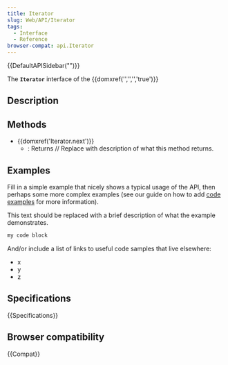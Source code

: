 ```yaml
---
title: Iterator
slug: Web/API/Iterator
tags:
  - Interface
  - Reference
browser-compat: api.Iterator
---
```

{{DefaultAPISidebar("")}}

The **`Iterator`** interface of the {{domxref('','','','true')}} 

## Description

 





## Methods

- {{domxref('Iterator.next')}}
  - : Returns // Replace with description of what this method returns.

## Examples

Fill in a simple example that nicely shows a typical usage of the API, then perhaps some more complex examples (see our guide on how to add [code examples](/en-US/docs/MDN/Contribute/Structures/Code_examples) for more information).

This text should be replaced with a brief description of what the example demonstrates.

```js
my code block
```

And/or include a list of links to useful code samples that live elsewhere:

*   x
*   y
*   z

## Specifications

{{Specifications}}

## Browser compatibility

{{Compat}}


